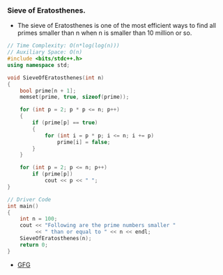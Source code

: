 ### Sieve of Eratosthenes.

- The sieve of Eratosthenes is one of the most efficient ways to find all primes smaller than n when n is smaller than 10 million or so.

```c++
// Time Complexity: O(n*log(log(n)))
// Auxiliary Space: O(n)
#include <bits/stdc++.h>
using namespace std;

void SieveOfEratosthenes(int n)
{
    bool prime[n + 1];
    memset(prime, true, sizeof(prime));

    for (int p = 2; p * p <= n; p++)
    {
        if (prime[p] == true)
        {
            for (int i = p * p; i <= n; i += p)
                prime[i] = false;
        }
    }

    for (int p = 2; p <= n; p++)
        if (prime[p])
            cout << p << " ";
}

// Driver Code
int main()
{
    int n = 100;
    cout << "Following are the prime numbers smaller "
         << " than or equal to " << n << endl;
    SieveOfEratosthenes(n);
    return 0;
}
```

- [GFG](https://www.geeksforgeeks.org/sieve-of-eratosthenes/)
